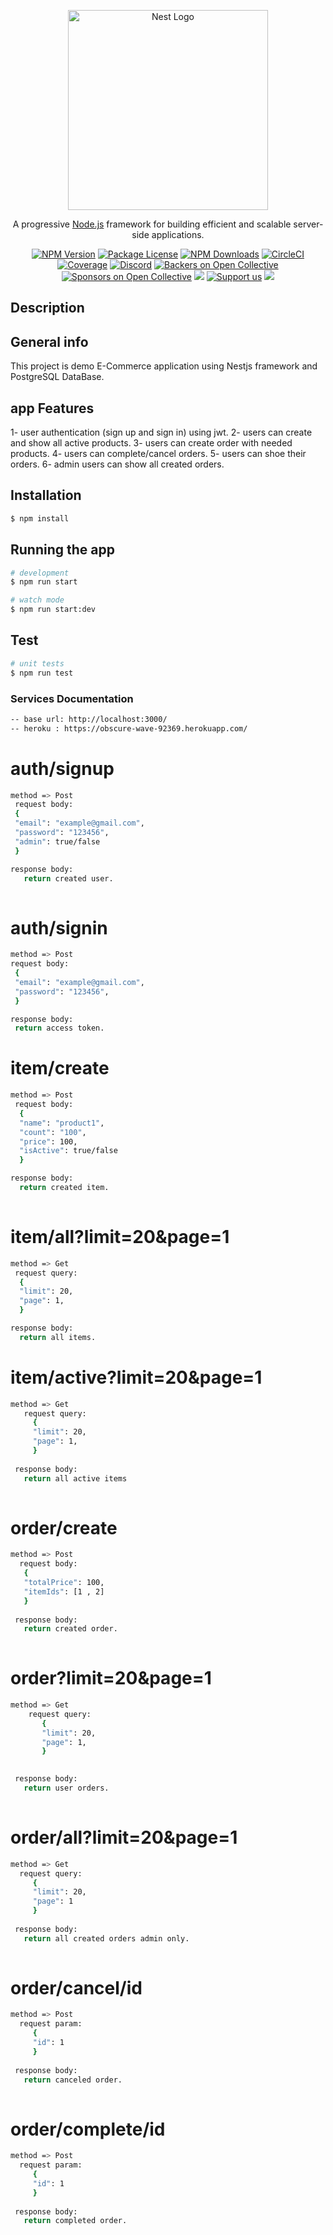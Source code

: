 <p align="center">
  <a href="http://nestjs.com/" target="blank"><img src="https://nestjs.com/img/logo_text.svg" width="320" alt="Nest Logo" /></a>
</p>

[circleci-image]: https://img.shields.io/circleci/build/github/nestjs/nest/master?token=abc123def456
[circleci-url]: https://circleci.com/gh/nestjs/nest

  <p align="center">A progressive <a href="http://nodejs.org" target="_blank">Node.js</a> framework for building efficient and scalable server-side applications.</p>
    <p align="center">
<a href="https://www.npmjs.com/~nestjscore" target="_blank"><img src="https://img.shields.io/npm/v/@nestjs/core.svg" alt="NPM Version" /></a>
<a href="https://www.npmjs.com/~nestjscore" target="_blank"><img src="https://img.shields.io/npm/l/@nestjs/core.svg" alt="Package License" /></a>
<a href="https://www.npmjs.com/~nestjscore" target="_blank"><img src="https://img.shields.io/npm/dm/@nestjs/common.svg" alt="NPM Downloads" /></a>
<a href="https://circleci.com/gh/nestjs/nest" target="_blank"><img src="https://img.shields.io/circleci/build/github/nestjs/nest/master" alt="CircleCI" /></a>
<a href="https://coveralls.io/github/nestjs/nest?branch=master" target="_blank"><img src="https://coveralls.io/repos/github/nestjs/nest/badge.svg?branch=master#9" alt="Coverage" /></a>
<a href="https://discord.gg/G7Qnnhy" target="_blank"><img src="https://img.shields.io/badge/discord-online-brightgreen.svg" alt="Discord"/></a>
<a href="https://opencollective.com/nest#backer" target="_blank"><img src="https://opencollective.com/nest/backers/badge.svg" alt="Backers on Open Collective" /></a>
<a href="https://opencollective.com/nest#sponsor" target="_blank"><img src="https://opencollective.com/nest/sponsors/badge.svg" alt="Sponsors on Open Collective" /></a>
  <a href="https://paypal.me/kamilmysliwiec" target="_blank"><img src="https://img.shields.io/badge/Donate-PayPal-ff3f59.svg"/></a>
    <a href="https://opencollective.com/nest#sponsor"  target="_blank"><img src="https://img.shields.io/badge/Support%20us-Open%20Collective-41B883.svg" alt="Support us"></a>
  <a href="https://twitter.com/nestframework" target="_blank"><img src="https://img.shields.io/twitter/follow/nestframework.svg?style=social&label=Follow"></a>
</p>
  <!--[![Backers on Open Collective](https://opencollective.com/nest/backers/badge.svg)](https://opencollective.com/nest#backer)
  [![Sponsors on Open Collective](https://opencollective.com/nest/sponsors/badge.svg)](https://opencollective.com/nest#sponsor)-->

## Description

## General info
This project is demo E-Commerce application using Nestjs framework and PostgreSQL DataBase.

## app Features

1- user authentication (sign up and sign in) using jwt.
2- users can create and show all active products.
3- users can create order with needed products.
4- users can complete/cancel orders.
5- users can shoe their orders.
6- admin users can show all created orders.

## Installation

```bash
$ npm install
```

## Running the app

```bash
# development
$ npm run start

# watch mode
$ npm run start:dev

```

## Test

```bash
# unit tests
$ npm run test

```

### Services  Documentation

```bash
-- base url: http://localhost:3000/
-- heroku : https://obscure-wave-92369.herokuapp.com/

```

# auth/signup  
```bash
method => Post
 request body:
 {
 "email": "example@gmail.com",
 "password": "123456",
 "admin": true/false
 }

response body:
   return created user.
   

```
 # auth/signin 
 
  ```bash
  method => Post
  request body:
   {
   "email": "example@gmail.com",
   "password": "123456",
   }
 
 response body:
   return access token.
 
```
 
 # item/create 
 
 ```bash
 method => Post
  request body:
   {
   "name": "product1",
   "count": "100",
   "price": 100,
   "isActive": true/false
   }
 
 response body:
   return created item.
   
```
 
 # item/all?limit=20&page=1 
 
 ```bash
 method => Get
  request query:
   {
   "limit": 20,
   "page": 1,
   }
 
 response body:
   return all items.
 
```

 # item/active?limit=20&page=1 

```bash
method => Get
   request query:
     {
     "limit": 20,
     "page": 1,
     }
 
 response body:
   return all active items
   
```

# order/create  

```bash
method => Post
  request body:
   {
   "totalPrice": 100,
   "itemIds": [1 , 2]
   }
 
 response body:
   return created order.
   
```

# order?limit=20&page=1 

```bash
method => Get
    request query:
       {
       "limit": 20,
       "page": 1,
       }

 
 response body:
   return user orders.
   
```

# order/all?limit=20&page=1  

```bash
method => Get
  request query:
     {
     "limit": 20,
     "page": 1
     }
 
 response body:
   return all created orders admin only.
   
```

# order/cancel/id 

```bash
method => Post
  request param:
     {
     "id": 1
     }
 
 response body:
   return canceled order.
   
```

# order/complete/id  

```bash
method => Post
  request param:
     {
     "id": 1
     }
 
 response body:
   return completed order.
   
```
   
   
   
